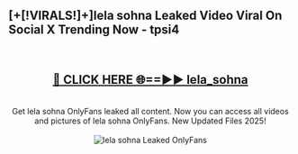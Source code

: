 <h2>[+[!VIRALS!]+]lela sohna Leaked Video Viral On Social X Trending Now - tpsi4</h2>
<br>
<div align="center">
<h2><a href="https://libra.edu.pl?lela_sohna" rel="nofollow">🔴 CLICK HERE 🌐==►► lela_sohna</a></h2>
<br>
Get lela sohna OnlyFans leaked all content. Now you can access all videos and pictures of lela sohna OnlyFans. New Updated Files 2025!
<br>
<br>
<a href="https://libra.edu.pl?lela_sohna" rel="nofollow" data-target="animated-image.originalLink"><img src="https://i.ibb.co.com/WyWwxjT/player-gif2.gif" alt="lela sohna Leaked OnlyFans" style="max-width: 100%; display: inline-block;" data-target="animated-image.originalImage"></a>
</div>
<br>